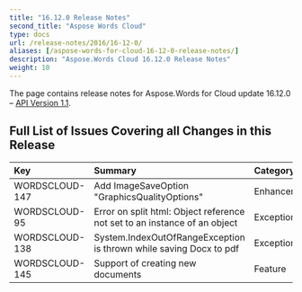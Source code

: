 ```yaml
---
title: "16.12.0 Release Notes"
second_title: "Aspose Words Cloud"
type: docs
url: /release-notes/2016/16-12-0/
aliases: [/aspose-words-for-cloud-16-12-0-release-notes/]
description: "Aspose.Words Cloud 16.12.0 Release Notes"
weight: 10
---
```


The page contains release notes for Aspose.Words for Cloud update 16.12.0 – [API Version 1.1](http://api.aspose.com/v1.1/swagger/ui/index).

## Full List of Issues Covering all Changes in this Release

|Key |Summary |Category |
| :- | :- | :- |
|WORDSCLOUD-147 |Add ImageSaveOption "GraphicsQualityOptions" |Enhancement |
|WORDSCLOUD-95 |Error on split html: Object reference not set to an instance of an object |Exception |
|WORDSCLOUD-138 |System.IndexOutOfRangeException is thrown while saving Docx to pdf |Exception |
|WORDSCLOUD-145 |Support of creating new documents |Feature |

